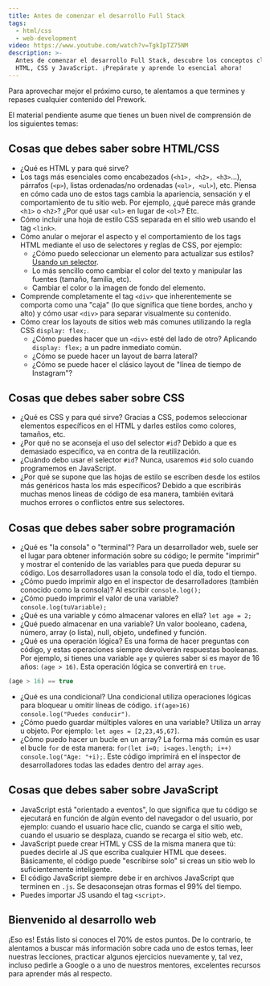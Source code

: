```yaml
---
title: Antes de comenzar el desarrollo Full Stack
tags:
  - html/css
  - web-development
video: https://www.youtube.com/watch?v=TgkIpTZ75NM
description: >-
  Antes de comenzar el desarrollo Full Stack, descubre los conceptos clave de
  HTML, CSS y JavaScript. ¡Prepárate y aprende lo esencial ahora!
---
```

Para aprovechar mejor el próximo curso, te alentamos a que termines y repases cualquier contenido del Prework.

El material pendiente asume que tienes un buen nivel de comprensión de los siguientes temas:

## Cosas que debes saber sobre HTML/CSS

- ¿Qué es HTML y para qué sirve?
- Los tags más esenciales como encabezados (`<h1>, <h2>, <h3>`...), párrafos (`<p>`), listas ordenadas/no ordenadas (`<ol>, <ul>`), etc. Piensa en cómo cada uno de estos tags cambia la apariencia, sensación y el comportamiento de tu sitio web. Por ejemplo, ¿qué parece más grande `<h1>` o `<h2>`? ¿Por qué usar `<ul>` en lugar de `<ol>`? Etc.
- Cómo incluir una hoja de estilo CSS separada en el sitio web usando el tag `<link>`.
- Cómo anular o mejorar el aspecto y el comportamiento de los tags HTML mediante el uso de selectores y reglas de CSS, por ejemplo:
  - ¿Cómo puedo seleccionar un elemento para actualizar sus estilos? [Usando un selector](https://4geeks.com/es/lesson/what-is-css-learn-css-es#pero-que-es-un-selector).
  - Lo más sencillo como cambiar el color del texto y manipular las fuentes (tamaño, familia, etc).
  - Cambiar el color o la imagen de fondo del elemento.
- Comprende completamente el tag `<div>` que inherentemente se comporta como una "caja" (lo que significa que tiene bordes, ancho y alto) y cómo usar `<div>` para separar visualmente su contenido.
- Cómo crear los layouts de sitios web más comunes utilizando la regla CSS `display: flex;`.
  - ¿Cómo puedes hacer que un `<div>` esté del lado de otro? Aplicando `display: flex;` a un padre inmediato común.
  - ¿Cómo se puede hacer un layout de barra lateral?
  - ¿Cómo se puede hacer el clásico layout de "línea de tiempo de Instagram"?

## Cosas que debes saber sobre CSS

- ¿Qué es CSS y para qué sirve? Gracias a CSS, podemos seleccionar elementos específicos en el HTML y darles estilos como colores, tamaños, etc.
- ¿Por qué no se aconseja el uso del selector `#id`? Debido a que es demasiado específico, va en contra de la reutilización.
- ¿Cuándo debo usar el selector `#id`? Nunca, usaremos `#id` solo cuando programemos en JavaScript.
- ¿Por qué se supone que las hojas de estilo se escriben desde los estilos más genéricos hasta los más específicos? Debido a que escribirás muchas menos líneas de código de esa manera, también evitará muchos errores o conflictos entre sus selectores.

## Cosas que debes saber sobre programación

- ¿Qué es "la consola" o "terminal"? Para un desarrollador web, suele ser el lugar para obtener información sobre su código; le permite "imprimir" y mostrar el contenido de las variables para que pueda depurar su código. Los desarrolladores usan la consola todo el día, todo el tiempo.
- ¿Cómo puedo imprimir algo en el inspector de desarrolladores (también conocido como la consola)? Al escribir `console.log();`
- ¿Cómo puedo imprimir el valor de una variable? `console.log(tuVariable);`
- ¿Qué es una variable y cómo almacenar valores en ella? `let age = 2;`
- ¿Qué puedo almacenar en una variable? Un valor booleano, cadena, número, array (o lista), null, objeto, undefined y función.
- ¿Qué es una operación lógica? Es una forma de hacer preguntas con código, y estas operaciones siempre devolverán respuestas booleanas. Por ejemplo, si tienes una variable `age` y quieres saber si es mayor de 16 años: `(age > 16)`. Esta operación lógica se convertirá en `true`.

```js
(age > 16) == true
```

- ¿Qué es una condicional? Una condicional utiliza operaciones lógicas para bloquear u omitir líneas de código. `if(age>16) console.log("Puedes conducir")`.
- ¿Cómo puedo guardar múltiples valores en una variable? Utiliza un array u objeto. Por ejemplo: `let ages = [2,23,45,67]`.
- ¿Cómo puedo hacer un bucle en un array? La forma más común es usar el bucle `for` de esta manera: `for(let i=0; i<ages.length; i++) console.log("Age: "+i);`. Este código imprimirá en el inspector de desarrolladores todas las edades dentro del array `ages`.

## Cosas que debes saber sobre JavaScript

- JavaScript está "orientado a eventos", lo que significa que tu código se ejecutará en función de algún evento del navegador o del usuario, por ejemplo: cuando el usuario hace clic, cuando se carga el sitio web, cuando el usuario se desplaza, cuando se recarga el sitio web, etc.
- JavaScript puede crear HTML y CSS de la misma manera que tú: puedes decirle al JS que escriba cualquier HTML que desees. Básicamente, el código puede "escribirse solo" si creas un sitio web lo suficientemente inteligente.
- El código JavaScript siempre debe ir en archivos JavaScript que terminen en `.js`. Se desaconsejan otras formas el 99% del tiempo.
- Puedes importar JS usando el tag `<script>`.

## Bienvenido al desarrollo web

¡Eso es! Estás listo si conoces el 70% de estos puntos. De lo contrario, te alentamos a buscar más información sobre cada uno de estos temas, leer nuestras lecciones, practicar algunos ejercicios nuevamente y, tal vez, incluso pedirle a Google o a uno de nuestros mentores, excelentes recursos para aprender más al respecto.
